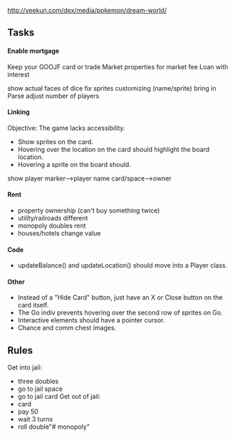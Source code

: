 http://veekun.com/dex/media/pokemon/dream-world/

## Tasks
#### Enable mortgage
Keep your GOOJF card or trade
Market properties for market fee
Loan with interest

show actual faces of dice
fix sprites
customizing (name/sprite)
bring in Parse
adjust number of players

#### Linking
Objective: The game lacks accessibility.

* Show sprites on the card.
* Hovering over the location on the card should highlight the board location.
* Hovering a sprite on the board should.

show player
marker-->player name
card/space-->owner


#### Rent
* property ownership (can't buy something twice)
* utility/railroads different
* monopoly doubles rent
* houses/hotels change value

#### Code
* updateBalance() and updateLocation() should move into a Player class.

#### Other
* Instead of a "Hide Card" button, just have an X or Close button on the card itself.
* The Go indiv prevents hovering over the second row of sprites on Go.
* Interactive elements should have a pointer cursor.
* Chance and comm chest images.

## Rules
Get into jail:
* three doubles
* go to jail space
* go to jail card
Get out of jail:
* card
* pay 50
* wait 3 turns
* roll double"# monopoly" 
